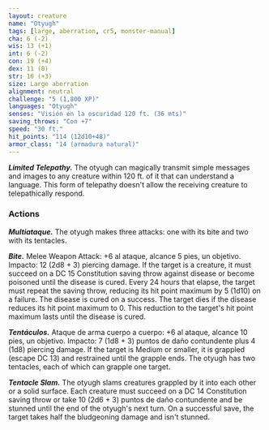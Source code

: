 ```yaml
---
layout: creature
name: "Otyugh"
tags: [large, aberration, cr5, monster-manual]
cha: 6 (-2)
wis: 13 (+1)
int: 6 (-2)
con: 19 (+4)
dex: 11 (0)
str: 16 (+3)
size: Large aberration
alignment: neutral
challenge: "5 (1,800 XP)"
languages: "Otyugh"
senses: "Visión en la oscuridad 120 ft. (36 mts)"
saving_throws: "Con +7"
speed: "30 ft."
hit_points: "114 (12d10+48)"
armor_class: "14 (armadura natural)"
---
```


***Limited Telepathy.*** The otyugh can magically transmit simple messages and images to any creature within 120 ft. of it that can understand a language. This form of telepathy doesn't allow the receiving creature to telepathically respond.

### Actions

***Multiataque.*** The otyugh makes three attacks: one with its bite and two with its tentacles.

***Bite.*** Melee Weapon Attack: +6 al ataque, alcance 5 pies, un objetivo. Impacto: 12 (2d8 + 3) piercing damage. If the target is a creature, it must succeed on a DC 15 Constitution saving throw against disease or become poisoned until the disease is cured. Every 24 hours that elapse, the target must repeat the saving throw, reducing its hit point maximum by 5 (1d10) on a failure. The disease is cured on a success. The target dies if the disease reduces its hit point maximum to 0. This reduction to the target's hit point maximum lasts until the disease is cured.

***Tentáculos.*** Ataque de arma cuerpo a cuerpo: +6 al ataque, alcance 10 pies, un objetivo. Impacto: 7 (1d8 + 3) puntos de daño contundente plus 4 (1d8) piercing damage. If the target is Medium or smaller, it is grappled (escape DC 13) and restrained until the grapple ends. The otyugh has two tentacles, each of which can grapple one target.

***Tentacle Slam.*** The otyugh slams creatures grappled by it into each other or a solid surface. Each creature must succeed on a DC 14 Constitution saving throw or take 10 (2d6 + 3) puntos de daño contundente and be stunned until the end of the otyugh's next turn. On a successful save, the target takes half the bludgeoning damage and isn't stunned.